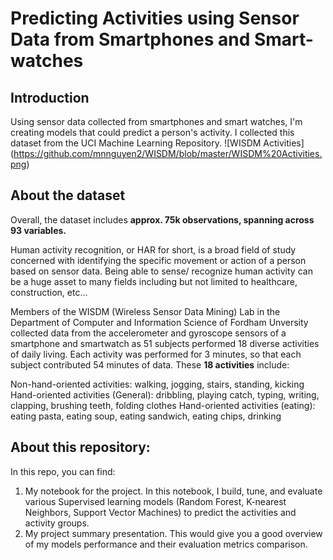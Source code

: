 # Predicting Activities using Sensor Data from Smartphones and Smart-watches

## Introduction
Using sensor data collected from smartphones and smart watches, I'm creating models that could predict a person's activity. I collected this dataset from the UCI Machine Learning Repository.
![WISDM Activities] (https://github.com/mnnguyen2/WISDM/blob/master/WISDM%20Activities.png)

## About the dataset

Overall, the dataset includes **approx. 75k observations, spanning across 93 variables.**  

Human activity recognition, or HAR for short, is a broad field of study concerned with identifying the specific movement or action of a person based on sensor data. Being able to sense/ recognize human activity can be a huge asset to many fields including but not limited to healthcare, construction, etc...

Members of the WISDM (Wireless Sensor Data Mining) Lab in the Department of Computer and Information Science of Fordham Unversity collected data from the accelerometer and gyroscope sensors of a smartphone and smartwatch as 51 subjects performed 18 diverse activities of daily living. Each activity was performed for 3 minutes, so that each subject contributed 54 minutes of data. These **18 activities** include:

Non-hand-oriented activities: walking, jogging, stairs, standing, kicking
Hand-oriented activities (General): dribbling, playing catch, typing, writing, clapping, brushing teeth, folding clothes
Hand-oriented activities (eating): eating pasta, eating soup, eating sandwich, eating chips, drinking

## About this repository:

In this repo, you can find:
1. My notebook for the project. In this notebook, I build, tune, and evaluate various Supervised learning models (Random Forest, K-nearest Neighbors, Support Vector Machines) to predict the activities and activity groups. 
2. My project summary presentation. This would give you a good overview of my models performance and their evaluation metrics comparison. 



